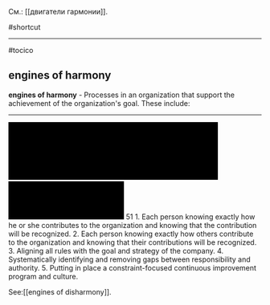 См.: [[двигатели гармонии]].

#shortcut




<hr/>

#tocico

## engines of harmony

<b>engines of harmony</b> - Processes in an organization that support the achievement of the organization's goal. These include: 
<hr/>
<img src="./tocico_dictionary_2nd_editio-51_1.png"/>
<img src="./tocico_dictionary_2nd_editio-51_2.png"/>
51 
1.  Each person knowing exactly how he or she contributes to the organization and knowing that the 
contribution will be recognized.  
2.  Each person knowing exactly how others contribute to the organization and knowing that their 
contributions will be recognized. 
3.  Aligning all rules with the goal and strategy of the company.  4.  Systematically identifying and removing gaps between responsibility and authority. 5.  Putting in place a constraint-focused continuous improvement program and culture. 



See:[[engines of disharmony]].
